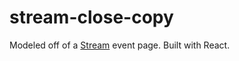 # stream-close-copy

Modeled off of a [Stream](https://www.stream.club/) event page. Built with React.
